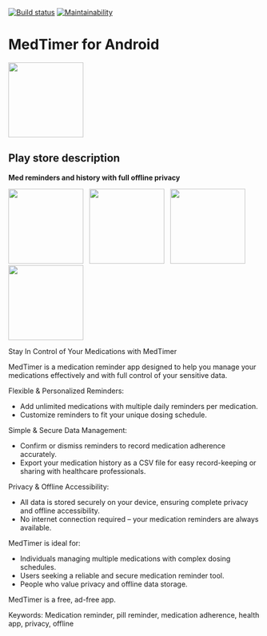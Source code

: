 [![Build status](https://github.com/Futsch1/medTimer/actions/workflows/android.yml/badge.svg)](https://github.com/Futsch1/medTimer/actions/workflows/android.yml)
[![Maintainability](https://api.codeclimate.com/v1/badges/7239138d83361232bba9/maintainability)](https://codeclimate.com/github/Futsch1/medTimer/maintainability)

# MedTimer for Android

<img src="app/src/main/logo-playstore.png" width="150" />

## Play store description

**Med reminders and history with full offline privacy**

<p float="left">
  <img src="app/src/main/store_screenshot_1.png" width="150" />
  &nbsp;
  <img src="app/src/main/store_screenshot_2.png" width="150" /> 
  &nbsp;
  <img src="app/src/main/store_screenshot_3.png" width="150" />
  &nbsp;
  <img src="app/src/main/store_screenshot_4.png" width="150" />
</p>

Stay In Control of Your Medications with MedTimer

MedTimer is a medication reminder app designed to help you manage your medications effectively and
with full control of your sensitive data.

Flexible & Personalized Reminders:

- Add unlimited medications with multiple daily reminders per medication.
- Customize reminders to fit your unique dosing schedule.

Simple & Secure Data Management:

- Confirm or dismiss reminders to record medication adherence accurately.
- Export your medication history as a CSV file for easy record-keeping or sharing with healthcare
  professionals.

Privacy & Offline Accessibility:

- All data is stored securely on your device, ensuring complete privacy and offline accessibility.
- No internet connection required – your medication reminders are always available.

MedTimer is ideal for:

- Individuals managing multiple medications with complex dosing schedules.
- Users seeking a reliable and secure medication reminder tool.
- People who value privacy and offline data storage.

MedTimer is a free, ad-free app.

Keywords: Medication reminder, pill reminder, medication adherence, health app, privacy, offline